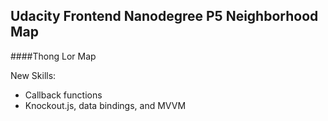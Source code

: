 ## Udacity Frontend Nanodegree P5 Neighborhood Map
####Thong Lor Map

New Skills:
* Callback functions
* Knockout.js, data bindings, and MVVM


